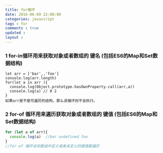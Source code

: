 ```yaml
---
title: for循环
date: 2016-06-09 22:00:00
categories: javascript
tags : for 
comments : true 
updated : 
layout : 
---
```


### 1 for-in循环用来获取对象或者数组的  **键名** (包括ES6的Map和Set数据结构)

```
let arr = ['bar',,'foo']
console.log(arr.length)
for(let a in arr ){
  console.log(Object.prototype.hasOwnProperty.call(arr,a))
  console.log(a) // 0 2 
}
如果arr是不是可遍历的结构，那么该循环则不会执行。
```

### 2 for-of 循环用来遍历获取对象或者数组的 **键值**  (包括ES6的Map和Set数据结构) 

```javascript
for (let a of arr){
  console.log(a)  //bar undefined foo
}
//for-of 循环会将数组中定义或者未定义的键值都遍历
```


